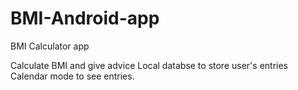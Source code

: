 # BMI-Android-app
BMI Calculator app

Calculate BMI and give advice
Local databse to store user's entries
Calendar mode to see entries.
